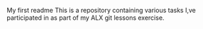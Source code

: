 My first readme
This is a repository containing various tasks I,ve participated in as part of my ALX git lessons exercise.
